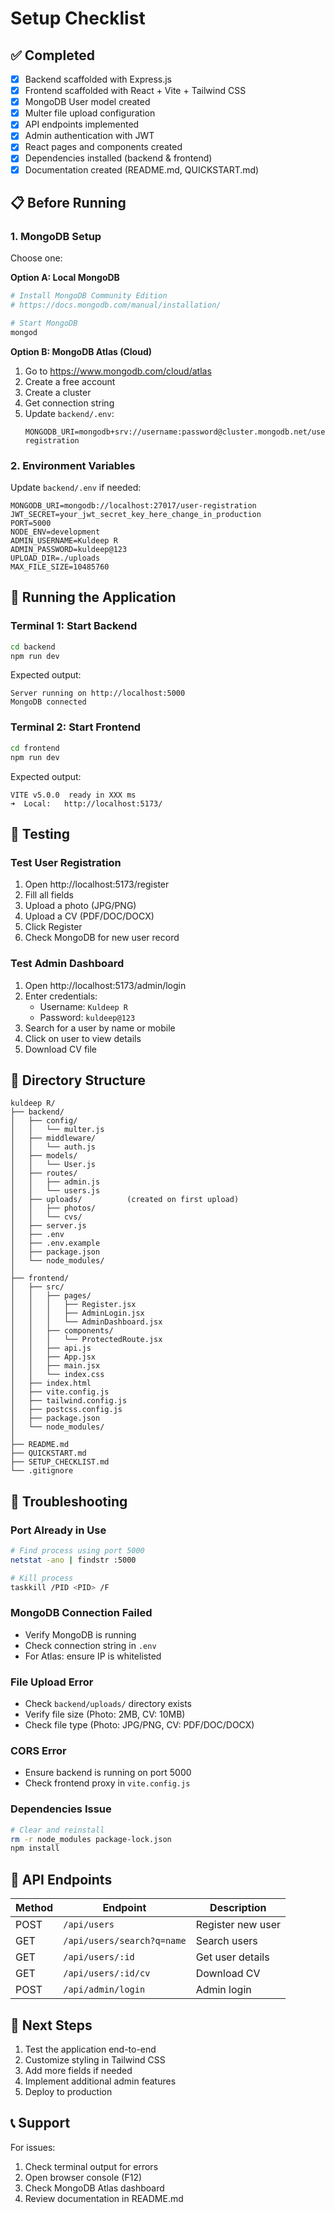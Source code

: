 # Setup Checklist

## ✅ Completed
- [x] Backend scaffolded with Express.js
- [x] Frontend scaffolded with React + Vite + Tailwind CSS
- [x] MongoDB User model created
- [x] Multer file upload configuration
- [x] API endpoints implemented
- [x] Admin authentication with JWT
- [x] React pages and components created
- [x] Dependencies installed (backend & frontend)
- [x] Documentation created (README.md, QUICKSTART.md)

## 📋 Before Running

### 1. MongoDB Setup
Choose one:

**Option A: Local MongoDB**
```bash
# Install MongoDB Community Edition
# https://docs.mongodb.com/manual/installation/

# Start MongoDB
mongod
```

**Option B: MongoDB Atlas (Cloud)**
1. Go to https://www.mongodb.com/cloud/atlas
2. Create a free account
3. Create a cluster
4. Get connection string
5. Update `backend/.env`:
   ```
   MONGODB_URI=mongodb+srv://username:password@cluster.mongodb.net/user-registration
   ```

### 2. Environment Variables
Update `backend/.env` if needed:
```env
MONGODB_URI=mongodb://localhost:27017/user-registration
JWT_SECRET=your_jwt_secret_key_here_change_in_production
PORT=5000
NODE_ENV=development
ADMIN_USERNAME=Kuldeep R
ADMIN_PASSWORD=kuldeep@123
UPLOAD_DIR=./uploads
MAX_FILE_SIZE=10485760
```

## 🚀 Running the Application

### Terminal 1: Start Backend
```bash
cd backend
npm run dev
```

Expected output:
```
Server running on http://localhost:5000
MongoDB connected
```

### Terminal 2: Start Frontend
```bash
cd frontend
npm run dev
```

Expected output:
```
VITE v5.0.0  ready in XXX ms
➜  Local:   http://localhost:5173/
```

## 🧪 Testing

### Test User Registration
1. Open http://localhost:5173/register
2. Fill all fields
3. Upload a photo (JPG/PNG)
4. Upload a CV (PDF/DOC/DOCX)
5. Click Register
6. Check MongoDB for new user record

### Test Admin Dashboard
1. Open http://localhost:5173/admin/login
2. Enter credentials:
   - Username: `Kuldeep R`
   - Password: `kuldeep@123`
3. Search for a user by name or mobile
4. Click on user to view details
5. Download CV file

## 📁 Directory Structure

```
kuldeep R/
├── backend/
│   ├── config/
│   │   └── multer.js
│   ├── middleware/
│   │   └── auth.js
│   ├── models/
│   │   └── User.js
│   ├── routes/
│   │   ├── admin.js
│   │   └── users.js
│   ├── uploads/          (created on first upload)
│   │   ├── photos/
│   │   └── cvs/
│   ├── server.js
│   ├── .env
│   ├── .env.example
│   ├── package.json
│   └── node_modules/
│
├── frontend/
│   ├── src/
│   │   ├── pages/
│   │   │   ├── Register.jsx
│   │   │   ├── AdminLogin.jsx
│   │   │   └── AdminDashboard.jsx
│   │   ├── components/
│   │   │   └── ProtectedRoute.jsx
│   │   ├── api.js
│   │   ├── App.jsx
│   │   ├── main.jsx
│   │   └── index.css
│   ├── index.html
│   ├── vite.config.js
│   ├── tailwind.config.js
│   ├── postcss.config.js
│   ├── package.json
│   └── node_modules/
│
├── README.md
├── QUICKSTART.md
├── SETUP_CHECKLIST.md
└── .gitignore
```

## 🔧 Troubleshooting

### Port Already in Use
```bash
# Find process using port 5000
netstat -ano | findstr :5000

# Kill process
taskkill /PID <PID> /F
```

### MongoDB Connection Failed
- Verify MongoDB is running
- Check connection string in `.env`
- For Atlas: ensure IP is whitelisted

### File Upload Error
- Check `backend/uploads/` directory exists
- Verify file size (Photo: 2MB, CV: 10MB)
- Check file type (Photo: JPG/PNG, CV: PDF/DOC/DOCX)

### CORS Error
- Ensure backend is running on port 5000
- Check frontend proxy in `vite.config.js`

### Dependencies Issue
```bash
# Clear and reinstall
rm -r node_modules package-lock.json
npm install
```

## 📝 API Endpoints

| Method | Endpoint | Description |
|--------|----------|-------------|
| POST | `/api/users` | Register new user |
| GET | `/api/users/search?q=name` | Search users |
| GET | `/api/users/:id` | Get user details |
| GET | `/api/users/:id/cv` | Download CV |
| POST | `/api/admin/login` | Admin login |

## 🎯 Next Steps

1. Test the application end-to-end
2. Customize styling in Tailwind CSS
3. Add more fields if needed
4. Implement additional admin features
5. Deploy to production

## 📞 Support

For issues:
1. Check terminal output for errors
2. Open browser console (F12)
3. Check MongoDB Atlas dashboard
4. Review documentation in README.md
